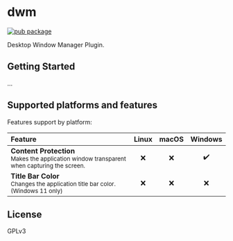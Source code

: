 # dwm

[![pub package](https://img.shields.io/pub/v/dwm.svg)](https://pub.dev/packages/dwm)

Desktop Window Manager Plugin.

## Getting Started

...

## Supported platforms and features

Features support by platform:

| Feature | Linux | macOS | Windows |
| :--- | :---: | :---: | :---: |
| <strong>Content Protection</strong><br/><small>Makes the application window transparent when capturing the screen.</small> | ❌️ | ❌️ | ✔️ |
| <strong>Title Bar Color</strong><br/><small>Changes the application title bar color. (Windows 11 only)</small> | ❌️ | ❌️ | ❌️ |

## License

GPLv3
